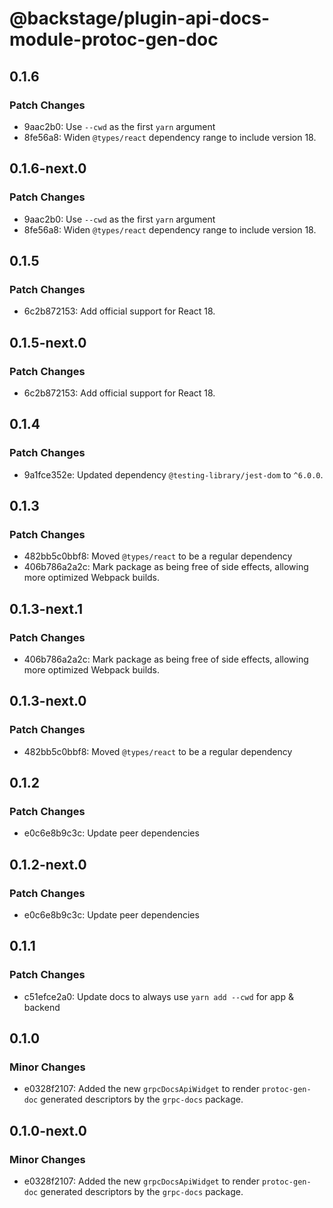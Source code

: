 # @backstage/plugin-api-docs-module-protoc-gen-doc

## 0.1.6

### Patch Changes

- 9aac2b0: Use `--cwd` as the first `yarn` argument
- 8fe56a8: Widen `@types/react` dependency range to include version 18.

## 0.1.6-next.0

### Patch Changes

- 9aac2b0: Use `--cwd` as the first `yarn` argument
- 8fe56a8: Widen `@types/react` dependency range to include version 18.

## 0.1.5

### Patch Changes

- 6c2b872153: Add official support for React 18.

## 0.1.5-next.0

### Patch Changes

- 6c2b872153: Add official support for React 18.

## 0.1.4

### Patch Changes

- 9a1fce352e: Updated dependency `@testing-library/jest-dom` to `^6.0.0`.

## 0.1.3

### Patch Changes

- 482bb5c0bbf8: Moved `@types/react` to be a regular dependency
- 406b786a2a2c: Mark package as being free of side effects, allowing more optimized Webpack builds.

## 0.1.3-next.1

### Patch Changes

- 406b786a2a2c: Mark package as being free of side effects, allowing more optimized Webpack builds.

## 0.1.3-next.0

### Patch Changes

- 482bb5c0bbf8: Moved `@types/react` to be a regular dependency

## 0.1.2

### Patch Changes

- e0c6e8b9c3c: Update peer dependencies

## 0.1.2-next.0

### Patch Changes

- e0c6e8b9c3c: Update peer dependencies

## 0.1.1

### Patch Changes

- c51efce2a0: Update docs to always use `yarn add --cwd` for app & backend

## 0.1.0

### Minor Changes

- e0328f2107: Added the new `grpcDocsApiWidget` to render `protoc-gen-doc` generated descriptors by the `grpc-docs` package.

## 0.1.0-next.0

### Minor Changes

- e0328f2107: Added the new `grpcDocsApiWidget` to render `protoc-gen-doc` generated descriptors by the `grpc-docs` package.
